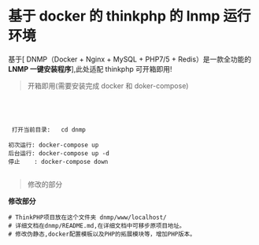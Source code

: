# 基于 docker 的 thinkphp 的 lnmp 运行环境

基于[ DNMP（Docker + Nginx + MySQL + PHP7/5 + Redis）是一款全功能的**LNMP 一键安装程序**],此处适配 thinkphp 可开箱即用!

> 开箱即用(需要安装完成 docker 和 doker-compose)

```




 打开当前目录:   cd dnmp

初次运行: docker-compose up
后台运行: docker-compose up -d
停止    : docker-compose down


```

> 修改的部分

**修改部分**

```
# ThinkPHP项目放在这个文件夹 dnmp/www/localhost/
# 详细文档在dnmp/README.md,在详细文档中可移步原项目地址。
# 修改伪静态,docker配置模板以及PHP的拓展模块等，增加PHP版本。
```
